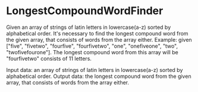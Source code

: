 # LongestCompoundWordFinder

Given an array of strings of latin letters in lowercase(a-z) sorted by alphabetical order.
It's necessary to find the longest compound word from the given array, that consists of words from the array either.
Example: given ["five", "fivetwo", "fourfive", "fourfivetwo", "one", "onefiveone", "two", "twofivefourone"]. The
longest compound word from this array will be "fourfivetwo" consists of 11 letters.

Input data: an array of strings of latin letters in lowercase(a-z) sorted by alphabetical order.
Output data: the longest compound word from the given array, that consists of words from the array either.
